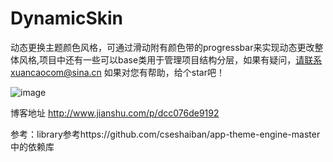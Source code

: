 # DynamicSkin
动态更换主题颜色风格，可通过滑动附有颜色带的progressbar来实现动态更改整体风格,项目中还有一些可以base类用于管理项目结构分层，如果有疑问，请联系xuancaocom@sina.cn  如果对您有帮助，给个star吧！

![image](https://github.com/xuancao/DynamicSkin/blob/master/screenshot/skinchange3.gif)

博客地址 http://www.jianshu.com/p/dcc076de9192

参考：library参考https://github.com/cseshaiban/app-theme-engine-master中的依赖库
